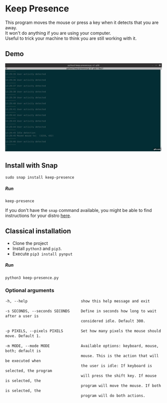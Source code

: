 # Keep Presence

This program moves the mouse or press a key when it detects that you are away.  
It won't do anything if you are using your computer.  
Useful to trick your machine to think you are still working with it. 

## Demo

[![Demo](demo/demo.gif)](https://github.com/carrot69/keep-presence)

## Install with Snap

```
sudo snap install keep-presence
```

##### Run

```
keep-presence
```

If you don't have the `snap` command available, you might be able to find instructions for your distro [here](https://docs.snapcraft.io/core/install).

## Classical installation

- Clone the project
- Install `python3` and `pip3`.
- Execute `pip3 install pynput`

##### Run

```
python3 keep-presence.py
```

### Optional arguments

```
-h, --help                        show this help message and exit
            
-s SECONDS, --seconds SECONDS     Define in seconds how long to wait after a user is
                                  considered idle. Default 300.
            
-p PIXELS, --pixels PIXELS        Set how many pixels the mouse should move. Default 1.
            
-m MODE, --mode MODE              Available options: keyboard, mouse, both; default is
                                  mouse. This is the action that will be executed when
                                  the user is idle: If keyboard is selected, the program
                                  will press the shift key. If mouse is selected, the
                                  program will move the mouse. If both is selected, the
                                  program will do both actions.
```